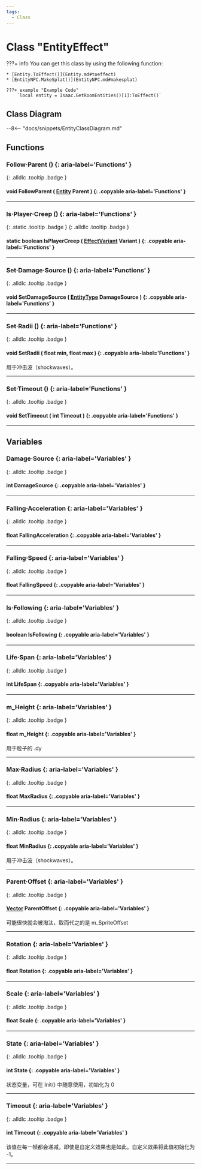 ```yaml
---
tags:
  - Class
---
```

# Class "EntityEffect"

???+ info
    You can get this class by using the following function:

    * [Entity.ToEffect()](Entity.md#toeffect)
    * [EntityNPC.MakeSplat()](EntityNPC.md#makesplat)

    ???+ example "Example Code"
        `local entity = Isaac.GetRoomEntities()[1]:ToEffect()`

## Class Diagram
--8<-- "docs/snippets/EntityClassDiagram.md"
## Functions
### Follow·Parent () {: aria-label='Functions' }
[ ](#){: .alldlc .tooltip .badge }
#### void FollowParent ( [Entity](Entity.md) Parent ) {: .copyable aria-label='Functions' }

___
### Is·Player·Creep () {: aria-label='Functions' }
[ ](#){: .static .tooltip .badge } [ ](#){: .alldlc .tooltip .badge }
#### static boolean IsPlayerCreep ( [EffectVariant](enums/EffectVariant.md) Variant ) {: .copyable aria-label='Functions' }

___
### Set·Damage·Source () {: aria-label='Functions' }
[ ](#){: .alldlc .tooltip .badge }
#### void SetDamageSource ( [EntityType](enums/EntityType.md) DamageSource ) {: .copyable aria-label='Functions' }

___
### Set·Radii () {: aria-label='Functions' }
[ ](#){: .alldlc .tooltip .badge }
#### void SetRadii ( float min, float max ) {: .copyable aria-label='Functions' }
用于冲击波（shockwaves）。
___
### Set·Timeout () {: aria-label='Functions' }
[ ](#){: .alldlc .tooltip .badge }
#### void SetTimeout ( int Timeout ) {: .copyable aria-label='Functions' }

___
## Variables
### Damage·Source {: aria-label='Variables' }
[ ](#){: .alldlc .tooltip .badge }
#### int DamageSource  {: .copyable aria-label='Variables' }

___
### Falling·Acceleration {: aria-label='Variables' }
[ ](#){: .alldlc .tooltip .badge }
#### float FallingAcceleration  {: .copyable aria-label='Variables' }

___
### Falling·Speed {: aria-label='Variables' }
[ ](#){: .alldlc .tooltip .badge }
#### float FallingSpeed  {: .copyable aria-label='Variables' }

___
### Is·Following {: aria-label='Variables' }
[ ](#){: .alldlc .tooltip .badge }
#### boolean IsFollowing  {: .copyable aria-label='Variables' }

___
### Life·Span {: aria-label='Variables' }
[ ](#){: .alldlc .tooltip .badge }
#### int LifeSpan  {: .copyable aria-label='Variables' }

___
### m_Height {: aria-label='Variables' }
[ ](#){: .alldlc .tooltip .badge }
#### float m_Height  {: .copyable aria-label='Variables' }
用于粒子的 .dy

___
### Max·Radius {: aria-label='Variables' }
[ ](#){: .alldlc .tooltip .badge }
#### float MaxRadius  {: .copyable aria-label='Variables' }

___
### Min·Radius {: aria-label='Variables' }
[ ](#){: .alldlc .tooltip .badge }
#### float MinRadius  {: .copyable aria-label='Variables' }
用于冲击波（shockwaves）。

___
### Parent·Offset {: aria-label='Variables' }
[ ](#){: .alldlc .tooltip .badge }
#### [Vector](Vector.md) ParentOffset  {: .copyable aria-label='Variables' }
可能很快就会被淘汰，取而代之的是 m_SpriteOffset

___
### Rotation {: aria-label='Variables' }
[ ](#){: .alldlc .tooltip .badge }
#### float Rotation  {: .copyable aria-label='Variables' }

___
### Scale {: aria-label='Variables' }
[ ](#){: .alldlc .tooltip .badge }
#### float Scale  {: .copyable aria-label='Variables' }

___
### State {: aria-label='Variables' }
[ ](#){: .alldlc .tooltip .badge }
#### int State  {: .copyable aria-label='Variables' }
状态变量，可在 Init() 中随意使用，初始化为 0

___
### Timeout {: aria-label='Variables' }
[ ](#){: .alldlc .tooltip .badge }
#### int Timeout  {: .copyable aria-label='Variables' }

该值在每一帧都会递减，即使是自定义效果也是如此。自定义效果将此值初始化为 -1。

___

